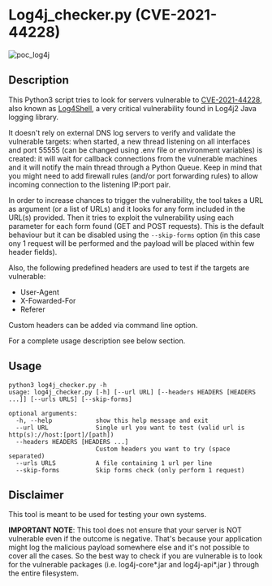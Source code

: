 # Log4j_checker.py (CVE-2021-44228)
![poc_log4j](https://user-images.githubusercontent.com/14056990/145903643-9f46cbb1-cbe4-488a-8e64-7c4f7b1c39c7.PNG)

## Description

This Python3 script tries to look for servers vulnerable to [CVE-2021-44228](https://nvd.nist.gov/vuln/detail/CVE-2021-44228), also known as [Log4Shell](https://www.lunasec.io/docs/blog/log4j-zero-day/), a very critical vulnerability found in Log4j2 Java logging library. 

It doesn't rely on external DNS log servers to verify and validate the vulnerable targets: when started, a new thread listening on all interfaces and port 55555 (can be changed using .env file or environment variables) is created: it will wait for callback connections from the vulnerable machines and it will notify the main thread through a Python Queue. Keep in mind that you might need to add firewall rules (and/or port forwarding rules) to allow incoming connection to the listening IP:port pair.

In order to increase chances to trigger the vulnerability, the tool takes a URL as argument (or a list of URLs) and it looks for any form included in the URL(s) provided. Then it tries to exploit the vulnerability using each parameter for each form found (GET and POST requests). This is the default behaviour but it can be disabled using the ```--skip-forms``` option (in this case ony 1 request will be performed and the payload will be placed within few header fields).

Also, the following predefined headers are used to test if the targets are vulnerable:
- User-Agent
- X-Fowarded-For
- Referer

Custom headers can be added via command line option.

For a complete usage description see below section.

## Usage

```
python3 log4j_checker.py -h
usage: log4j_checker.py [-h] [--url URL] [--headers HEADERS [HEADERS ...]] [--urls URLS] [--skip-forms]

optional arguments:
  -h, --help            show this help message and exit
  --url URL             Single url you want to test (valid url is http(s)://host:[port]/[path])
  --headers HEADERS [HEADERS ...]
                        Custom headers you want to try (space separated)
  --urls URLS           A file containing 1 url per line
  --skip-forms          Skip forms check (only perform 1 request)
```

## Disclaimer

This tool is meant to be used for testing your own systems.

**IMPORTANT NOTE**: This tool does not ensure that your server is NOT vulnerable even if the outcome is negative. That's because your application might log the malicious payload somewhere else and it's not possible to cover all the cases. So the best way to check if you are vulnerable is to look for the vulnerable packages (i.e. log4j-core*.jar and log4j-api*.jar ) through the entire filesystem. 
